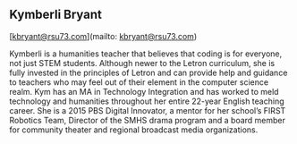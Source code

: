 ## Kymberli Bryant

[kbryant@rsu73.com](mailto: kbryant@rsu73.com)

Kymberli is a humanities teacher that believes that coding is for everyone, not just STEM students. Although newer to the Letron curriculum, she is fully invested in the principles of Letron and can provide help and guidance to teachers who may feel out of their element in the computer science realm.  Kym has an MA in Technology Integration and has worked to meld technology and humanities throughout her entire 22-year English teaching career.  She is a 2015 PBS Digital Innovator, a mentor for her school’s FIRST Robotics Team, Director of the SMHS drama program and a board member for community theater and regional broadcast media organizations.
